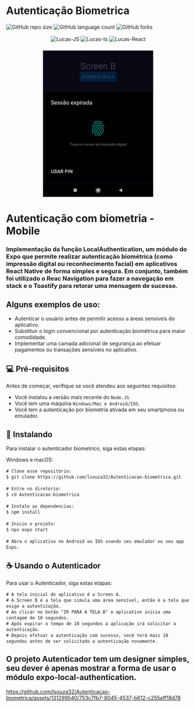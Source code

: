 # Autenticação Biometrica

![GitHub repo size](https://img.shields.io/github/repo-size/lsouza32/Autenticacao-biometrica?style=for-the-badge)
![GitHub language count](https://img.shields.io/github/languages/count/lsouza32/Autenticacao-biometrica?style=for-the-badge)
![GitHub forks](https://img.shields.io/github/forks/lsouza32/Autenticacao-biometrica?style=for-the-badge)

<div align="center" >
  <img align="center" alt="Lucas-JS" height="30" width="40" src="https://cdn.jsdelivr.net/gh/devicons/devicon/icons/javascript/javascript-original.svg">
  <img align="center" alt="Lucas-ts" height="30" width="40" src="https://cdn.jsdelivr.net/gh/devicons/devicon/icons/typescript/typescript-original.svg" /> 
  <img align="center" alt="Lucas-React" height="30" width="40" src="https://cdn.jsdelivr.net/gh/devicons/devicon/icons/react/react-original-wordmark.svg"> 
  </div>
  
###

<div align="center" >
<img src="./src/assets/image.png" alt="Imagem autenticacao biometrica" height="400">
</div>

<h1>Autenticação com biometria - Mobile</h1>
<h3>Implementação da função LocalAuthentication, um módulo do Expo que permite realizar autenticação biométrica (como impressão digital ou reconhecimento facial) em aplicativos React Native de forma simples e segura. Em conjunto, também foi utilizado o Reac Navigation para fazer a navegação em stack e o Toastify para retorar uma mensagem de sucesso.</h3>
  
<h2>Alguns exemplos de uso:</h2>
  
* Autenticar o usuário antes de permitir acesso a áreas sensíveis do aplicativo.
* Substituir o login convencional por autenticação biométrica para maior comodidade.
* Implementar uma camada adicional de segurança ao efetuar pagamentos ou transações sensíveis no aplicativo.



## 💻 Pré-requisitos

Antes de começar, verifique se você atendeu aos seguintes requisitos:

* Você instalou a versão mais recente do `Node.JS`
* Você tem uma máquina `Windows/Mac e Android/IOS`.
* Você tem a autenticação por biometria ativada em seu smartphone ou emulador.


## 🚀 Instalando

Para instalar o autenticador biometrico, siga estas etapas:

Windows e macOS:
```
# Clone esse repositório:
$ git clone https://github.com/lsouza32/Autenticacao-biometrica.git

# Entre no diretório:
$ cd Autenticacao-biometrica

# Instale as dependencias:
$ npm install

# Inicie o projeto:
$ npx expo start

# Abra o aplicativo no Android ou IOS usando seu emulador ou seu app Expo.

```

## ☕ Usando o Autenticador

Para usar o Autenticador, siga estas etapas:

```
# A tela inicial do aplicativo é a Screen A.
# A Screen B é a tela que simula uma área sensível, então é a tela que exige a autenticação.
# Ao clicar no botão "IR PARA A TELA B" o aplicativo inicia uma contagem de 10 segundos.
# Após expirar o tempo de 10 segundos a aplicação irá solicitar a autenticação.
# Depois efetuar a autenticação com sucesso, você terá mais 10 segundos antes de ser solicitado a autenticação novamente.

```

## O projeto Autenticador tem um designer simples, seu dever é apenas mostrar a forma de usar o módulo expo-local-authentication.


https://github.com/lsouza32/Autenticacao-biometrica/assets/131299540/753c7fb7-8045-4537-b612-c255aff18d78

